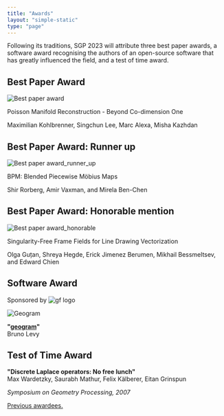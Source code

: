 ```yaml
---
title: "Awards"
layout: "simple-static"
type: "page"
---
```


Following its traditions, SGP 2023 will attribute three best paper awards, a software award recognising the authors of an open-source software that has greatly influenced the field, and a test of time award.


## Best Paper Award
![Best paper award](/images/BPA.png)

Poisson Manifold Reconstruction - Beyond Co-dimension One 

Maximilian Kohlbrenner, Singchun Lee, Marc Alexa, Misha Kazhdan

## Best Paper Award: Runner up
![Best paper award_runner_up](/images/BPA-runner.png)

BPM: Blended Piecewise Möbius Maps

Shir Rorberg, Amir Vaxman, and Mirela Ben-Chen

## Best Paper Award:  Honorable mention
![Best paper award_honorable](/images/BPA-honorable.png)

Singularity-Free Frame Fields for Line Drawing Vectorization

Olga Guțan, Shreya Hegde, Erick Jimenez Berumen, Mikhail Bessmeltsev, and Edward Chien


## Software Award

Sponsored by ![gf logo](/images/geometryfactory-logo.png)


![Geogram](/images/geogram_banner_2023.png)

**"[geogram](https://github.com/BrunoLevy/geogram)"**  
Bruno Levy

## Test of Time Award

**"Discrete Laplace operators: No free lunch"**  
Max Wardetzky, Saurabh Mathur, Felix Kälberer, Eitan Grinspun

_Symposium on Geometry Processing, 2007_


[Previous awardees.](http://awards.geometryprocessing.org/)
